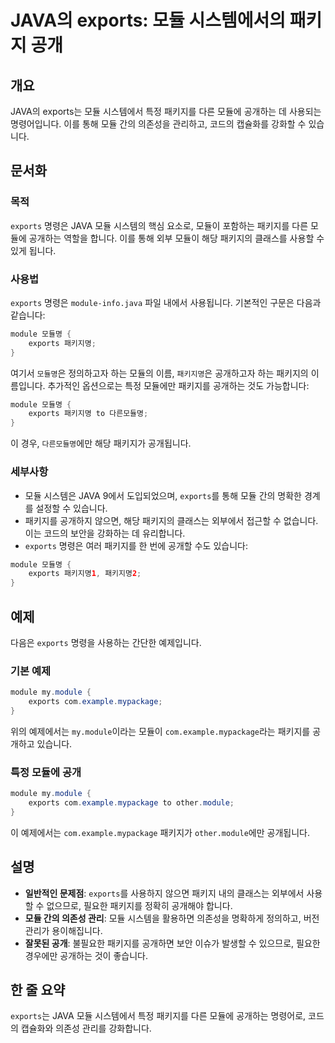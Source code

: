 <!--
Meta Description: # JAVA의 exports: 모듈 시스템에서의 패키지 공개 ## 개요 JAVA의 exports는 모듈 시스템에서 특정 패키지를 다른 모듈에 공개하는 데 사용되는 명령어입니다. 이를 통해 모듈 간의 의존성을 관리하고, 코드의 캡슐화를 강화할 수 있습니다. ## 문서화 ...
Meta Keywords: exports, module, 패키지를, java, 공개하는
-->

# JAVA의 exports: 모듈 시스템에서의 패키지 공개

## 개요
JAVA의 exports는 모듈 시스템에서 특정 패키지를 다른 모듈에 공개하는 데 사용되는 명령어입니다. 이를 통해 모듈 간의 의존성을 관리하고, 코드의 캡슐화를 강화할 수 있습니다.

## 문서화
### 목적
`exports` 명령은 JAVA 모듈 시스템의 핵심 요소로, 모듈이 포함하는 패키지를 다른 모듈에 공개하는 역할을 합니다. 이를 통해 외부 모듈이 해당 패키지의 클래스를 사용할 수 있게 됩니다.

### 사용법
`exports` 명령은 `module-info.java` 파일 내에서 사용됩니다. 기본적인 구문은 다음과 같습니다:

```java
module 모듈명 {
    exports 패키지명;
}
```

여기서 `모듈명`은 정의하고자 하는 모듈의 이름, `패키지명`은 공개하고자 하는 패키지의 이름입니다. 추가적인 옵션으로는 특정 모듈에만 패키지를 공개하는 것도 가능합니다:

```java
module 모듈명 {
    exports 패키지명 to 다른모듈명;
}
```

이 경우, `다른모듈명`에만 해당 패키지가 공개됩니다.

### 세부사항
- 모듈 시스템은 JAVA 9에서 도입되었으며, `exports`를 통해 모듈 간의 명확한 경계를 설정할 수 있습니다.
- 패키지를 공개하지 않으면, 해당 패키지의 클래스는 외부에서 접근할 수 없습니다. 이는 코드의 보안을 강화하는 데 유리합니다.
- `exports` 명령은 여러 패키지를 한 번에 공개할 수도 있습니다:

```java
module 모듈명 {
    exports 패키지명1, 패키지명2;
}
```

## 예제
다음은 `exports` 명령을 사용하는 간단한 예제입니다.

### 기본 예제
```java
module my.module {
    exports com.example.mypackage;
}
```

위의 예제에서는 `my.module`이라는 모듈이 `com.example.mypackage`라는 패키지를 공개하고 있습니다.

### 특정 모듈에 공개
```java
module my.module {
    exports com.example.mypackage to other.module;
}
```

이 예제에서는 `com.example.mypackage` 패키지가 `other.module`에만 공개됩니다.

## 설명
- **일반적인 문제점**: `exports`를 사용하지 않으면 패키지 내의 클래스는 외부에서 사용할 수 없으므로, 필요한 패키지를 정확히 공개해야 합니다.
- **모듈 간의 의존성 관리**: 모듈 시스템을 활용하면 의존성을 명확하게 정의하고, 버전 관리가 용이해집니다.
- **잘못된 공개**: 불필요한 패키지를 공개하면 보안 이슈가 발생할 수 있으므로, 필요한 경우에만 공개하는 것이 좋습니다.

## 한 줄 요약
`exports`는 JAVA 모듈 시스템에서 특정 패키지를 다른 모듈에 공개하는 명령어로, 코드의 캡슐화와 의존성 관리를 강화합니다.